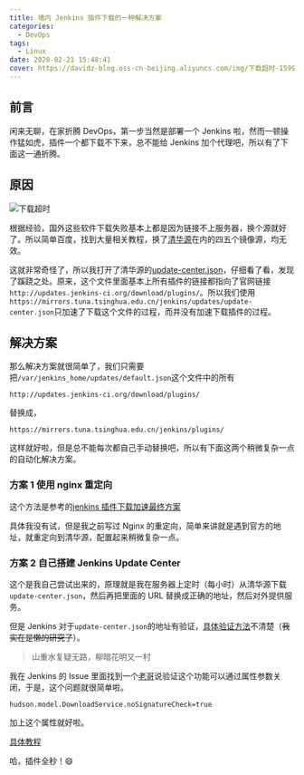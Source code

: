 ```yaml
---
title: 墙内 Jenkins 插件下载的一种解决方案
categories:
  - DevOps
tags:
  - Linux
date: 2020-02-21 15:48:41
cover: https://davidz-blog.oss-cn-beijing.aliyuncs.com/img/下载超时-1599485061.png
---
```


## 前言

闲来无聊，在家折腾 DevOps，第一步当然是部署一个 Jenkins 啦，然而一顿操作猛如虎，插件一个都下载不下来，总不能给 Jenkins 加个代理吧，所以有了下面这一通折腾。

## 原因

![下载超时](https://davidz-blog.oss-cn-beijing.aliyuncs.com/img/下载超时-1599485061.png)

根据经验，国外这些软件下载失败基本上都是因为链接不上服务器，换个源就好了。所以简单百度，找到大量相关教程，换了[清华源](https://mirrors.tuna.tsinghua.edu.cn/)在内的四五个镜像源，均无效。

这就非常奇怪了，所以我打开了清华源的[update-center.json](https://mirrors.tuna.tsinghua.edu.cn/jenkins/updates/update-center.json)，仔细看了看，发现了蹊跷之处。原来，这个文件里面基本上所有插件的链接都指向了官网链接`http://updates.jenkins-ci.org/download/plugins/`。所以我们使用`https://mirrors.tuna.tsinghua.edu.cn/jenkins/updates/update-center.json`只加速了下载这个文件的过程，而并没有加速下载插件的过程。

## 解决方案

那么解决方案就很简单了，我们只需要把`/var/jenkins_home/updates/default.json`这个文件中的所有

```htmlmixed
http://updates.jenkins-ci.org/download/plugins/
```

替换成，

```htmlmixed
https://mirrors.tuna.tsinghua.edu.cn/jenkins/plugins/
```

这样就好啦，但是总不能每次都自己手动替换吧，所以有下面这两个稍微复杂一点的自动化解决方案。

### 方案 1 使用 nginx 重定向

这个方法是参考的[jenkins 插件下载加速最终方案](https://my.oschina.net/VASKS/blog/3106314)

具体我没有试，但是我之前写过 Nginx 的重定向，简单来讲就是遇到官方的地址，就重定向到清华源，配置起来稍微复杂一点。

### 方案 2 自己搭建 Jenkins Update Center

这个是我自己尝试出来的，原理就是我在服务器上定时（每小时）从清华源下载`update-center.json`，然后再把里面的 URL 替换成正确的地址，然后对外提供服务。

但是 Jenkins 对于`update-center.json`的地址有验证，[具体验证方法](https://github.com/jenkins-zh/mirror-adapter)不清楚（~~我实在是懒的研究了~~）。

> 山重水复疑无路，柳暗花明又一村

我在 Jenkins 的 Issue 里面找到一个[老哥](https://issues.jenkins-ci.org/browse/JENKINS-11598?focusedCommentId=212431&page=com.atlassian.jira.plugin.system.issuetabpanels%3Acomment-tabpanel#comment-212431)说验证这个功能可以通过属性参数关闭，于是，这个问题就很简单啦。

```shell
hudson.model.DownloadService.noSignatureCheck=true
```

加上这个属性就好啦。

[具体教程](https://jenkins-update.davidz.cn/)

哈，插件全秒！:smile:
